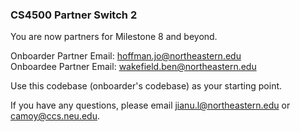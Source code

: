 ### CS4500 Partner Switch 2 
You are now partners for Milestone 8 and beyond. 

Onboarder Partner Email: hoffman.jo@northeastern.edu \
Onboardee Partner Email: wakefield.ben@northeastern.edu 

Use this codebase (onboarder's codebase) as your starting point. 

If you have any questions, please email jianu.l@northeastern.edu or camoy@ccs.neu.edu. 
